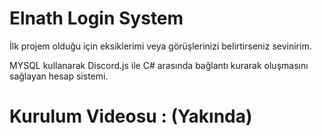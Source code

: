 # Elnath Login System

İlk projem olduğu için eksiklerimi veya görüşlerinizi belirtirseniz sevinirim.


MYSQL kullanarak Discord.js ile C# arasında bağlantı kurarak oluşmasını sağlayan hesap sistemi.


# Kurulum Videosu : (Yakında)



